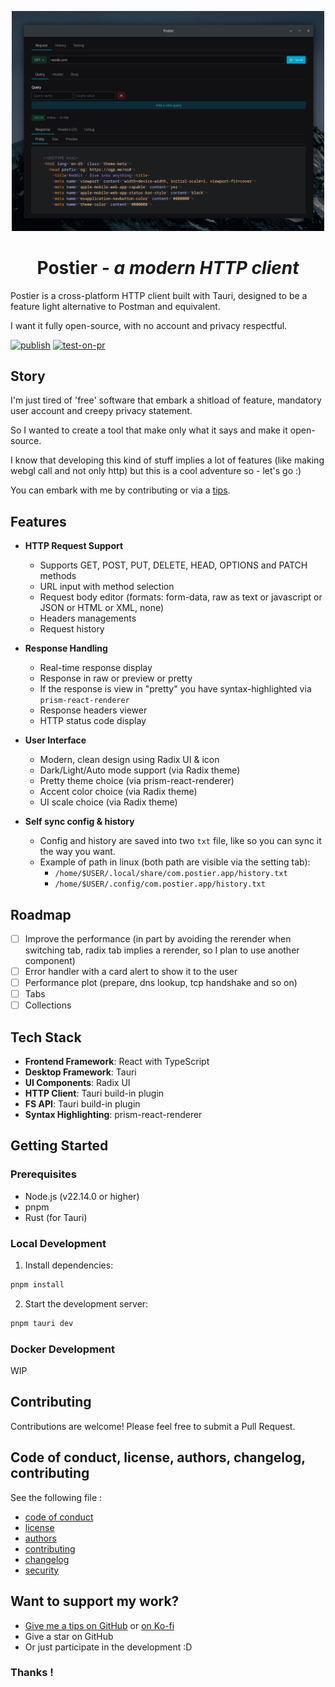 <p align="center"> 
<img alt="ActiveBlur" src="assets/mainScreen.png" width="500"/>
</p>
<h1 align="center">Postier <i>- a modern HTTP client</i></h1>

Postier is a cross-platform HTTP client built with Tauri, designed to be a feature light alternative to Postman and equivalent.

I want it fully open-source, with no account and privacy respectful.


[![publish](https://github.com/bouteillerAlan/postier/actions/workflows/release.yml/badge.svg?branch=main)](https://github.com/bouteillerAlan/postier/actions/workflows/release.yml)
[![test-on-pr](https://github.com/bouteillerAlan/postier/actions/workflows/test-build.yml/badge.svg)](https://github.com/bouteillerAlan/postier/actions/workflows/test-build.yml)

## Story

I'm just tired of 'free' software that embark a shitload of feature, mandatory user account and creepy privacy statement.

So I wanted to create a tool that make only what it says and make it open-source. 

I know that developing this kind of stuff implies a lot of features (like making webgl call and not only http) but this is a cool adventure so - let's go :)

You can embark with me by contributing or via a [tips](https://github.com/sponsors/bouteillerAlan).

## Features

- **HTTP Request Support**
  - Supports GET, POST, PUT, DELETE, HEAD, OPTIONS and PATCH methods
  - URL input with method selection
  - Request body editor (formats: form-data, raw as text or javascript or JSON or HTML or XML, none)
  - Headers managements
  - Request history

- **Response Handling**
  - Real-time response display
  - Response in raw or preview or pretty
  - If the response is view in "pretty" you have syntax-highlighted via `prism-react-renderer`
  - Response headers viewer
  - HTTP status code display

- **User Interface**
  - Modern, clean design using Radix UI & icon
  - Dark/Light/Auto mode support (via Radix theme)
  - Pretty theme choice (via prism-react-renderer)
  - Accent color choice (via Radix theme)
  - UI scale choice (via Radix theme)

- **Self sync config & history**
  - Config and history are saved into two `txt` file, like so you can sync it the way you want.
  - Example of path in linux (both path are visible via the setting tab):
    - `/home/$USER/.local/share/com.postier.app/history.txt`
    - `/home/$USER/.config/com.postier.app/history.txt`

## Roadmap

- [ ] Improve the performance (in part by avoiding the rerender when switching tab, radix tab implies a rerender, so I plan to use another component)
- [ ] Error handler with a card alert to show it to the user
- [ ] Performance plot (prepare, dns lookup, tcp handshake and so on)
- [ ] Tabs
- [ ] Collections

## Tech Stack

- **Frontend Framework**: React with TypeScript
- **Desktop Framework**: Tauri
- **UI Components**: Radix UI
- **HTTP Client**: Tauri build-in plugin
- **FS API**: Tauri build-in plugin
- **Syntax Highlighting**: prism-react-renderer

## Getting Started

### Prerequisites

- Node.js (v22.14.0 or higher)
- pnpm
- Rust (for Tauri)

### Local Development

1. Install dependencies:
```bash
pnpm install
```

2. Start the development server:
```bash
pnpm tauri dev
```

### Docker Development

WIP

## Contributing

Contributions are welcome! Please feel free to submit a Pull Request.

## Code of conduct, license, authors, changelog, contributing

See the following file :
- [code of conduct](CODE_OF_CONDUCT.md)
- [license](LICENSE)
- [authors](AUTHORS)
- [contributing](CONTRIBUTING.md)
- [changelog](CHANGELOG)
- [security](SECURITY.md)

## Want to support my work?

- [Give me a tips on GitHub](https://github.com/sponsors/bouteillerAlan) or [on Ko-fi](https://ko-fi.com/a2n00)
- Give a star on GitHub
- Or just participate in the development :D

### Thanks !
